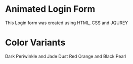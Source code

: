 # Animated Login Form
This Login form was created using HTML, CSS and JQUREY

# Color Variants

Dark Periwinkle and Jade Dust
Red Orange and Black Pearl
